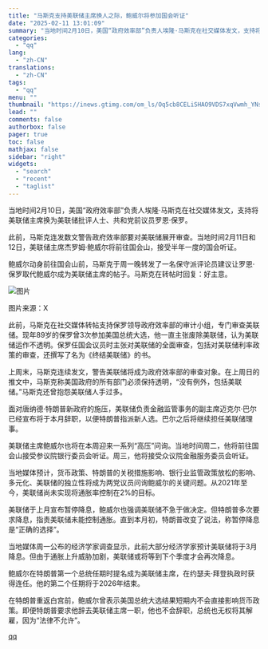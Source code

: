 ```yaml
---
title: "马斯克支持美联储主席换人之际，鲍威尔将参加国会听证"
date: "2025-02-11 13:01:09"
summary: "当地时间2月10日，美国“政府效率部”负责人埃隆·马斯克在社交媒体发文，支持将美联储主席换为美联储批..."
categories:
  - "qq"
lang:
  - "zh-CN"
translations:
  - "zh-CN"
tags:
  - "qq"
menu: ""
thumbnail: "https://inews.gtimg.com/om_ls/Oq5cb8CELiSHAO9VDS7xqVwmh_YNsVgBBeoQDeUbMno3UAA_640360/0"
lead: ""
comments: false
authorbox: false
pager: true
toc: false
mathjax: false
sidebar: "right"
widgets:
  - "search"
  - "recent"
  - "taglist"
---
```


当地时间2月10日，美国“政府效率部”负责人埃隆·马斯克在社交媒体发文，支持将美联储主席换为美联储批评人士、共和党前议员罗恩·保罗。

此前，马斯克连发数文警告政府效率部要对美联储展开审查。当地时间2月11日和12日，美联储主席杰罗姆·鲍威尔将前往国会山，接受半年一度的国会听证。

鲍威尔动身前往国会山前，马斯克于周一晚转发了一名保守派评论员建议让罗恩·保罗取代鲍威尔成为美联储主席的帖子。马斯克在转帖时回复：好主意。

![图片](https://inews.gtimg.com/om_bt/OKaEBv1xAIhn9ssWq7JLZOeSc52mXN5VIgCqM5UzuqfpMAA/641)

图片来源：X

此前，马斯克在社交媒体转帖支持保罗领导政府效率部的审计小组，专门审查美联储。现年89岁的保罗曾3次参加美国总统大选，他一直主张废除美联储，认为美联储运作不透明。保罗任国会议员时主张对美联储的全面审查，包括对美联储利率政策的审查，还撰写了名为《终结美联储》的书。

上周末，马斯克连续发文，警告美联储将成为政府效率部的审查对象。在上周日的推文中，马斯克称美国政府的所有部门必须保持透明，“没有例外，包括美联储。”马斯克还曾抱怨美联储人手过多。

面对唐纳德·特朗普新政府的施压，美联储负责金融监管事务的副主席迈克尔·巴尔已经宣布将于本月辞职，以便特朗普指派新人选。巴尔之后将继续担任美联储理事。

美联储主席鲍威尔也将在本周迎来一系列“高压”问询。当地时间周二，他将前往国会山接受参议院银行委员会听证。周三，他将接受众议院金融服务委员会听证。

当地媒体预计，货币政策、特朗普的关税措施影响、银行业监管政策放松的影响、多元化、美联储的独立性将成为两党议员问询鲍威尔的关键问题。从2021年至今，美联储尚未实现将通胀率控制在2%的目标。

美联储于上月宣布暂停降息，鲍威尔也强调美联储不急于做决定。但特朗普多次要求降息，指责美联储未能控制通胀。直到本月初，特朗普改变了说法，称暂停降息是“正确的选择”。

当地媒体周一公布的经济学家调查显示，此前大部分经济学家预计美联储将于3月降息。但由于通胀上升威胁加剧，美联储或将等到下个季度才会再次降息。

鲍威尔在特朗普第一个总统任期时提名成为美联储主席，在约瑟夫·拜登执政时获得连任。他的第二个任期将于2026年结束。

在特朗普重返白宫前，鲍威尔曾表示美国总统大选结果短期内不会直接影响货币政策。即便特朗普要求他辞去美联储主席一职，他也不会辞职，总统也无权将其解雇，因为“法律不允许”。

[qq](https://new.qq.com/rain/a/20250211A046QB00)
